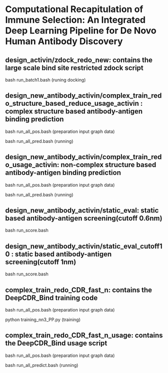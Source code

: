 # Computational Recapitulation of Immune Selection: An Integrated Deep Learning Pipeline for De Novo Human Antibody Discovery


## design_activin/zdock_redo_new: contains the large scale bind site restricted zdock script 

bash  run_batch1.bash  (runing docking)

## design_new_antibody_activin/complex_train_redo_structure_based_reduce_usage_activin :   complex structure based antibody-antigen binding prediction

bash run_all_pos.bash  (preparation input graph data)

bash run_all_pred.bash  (running)

## design_new_antibody_activin/complex_train_redo_usage_activin:   non-complex structure based antibody-antigen binding prediction

bash run_all_pos.bash  (preparation input graph data)

bash run_all_pred.bash  (running)

## design_new_antibody_activin/static_eval:     static based antibody-antigen screening(cutoff 0.6nm)

bash run_score.bash

## design_new_antibody_activin/static_eval_cutoff10 :    static based antibody-antigen screening(cutoff 1nm)

bash run_score.bash

## complex_train_redo_CDR_fast_n: contains the DeepCDR_Bind training code

bash run_all_pos.bash  (preparation input graph data)

python  training_nn3_PP.py  (training)

## complex_train_redo_CDR_fast_n_usage:  contains the DeepCDR_Bind usage script

bash run_all_pos.bash  (preparation input graph data)

bash run_all_predict.bash (running)

